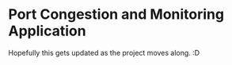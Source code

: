 # Port Congestion and Monitoring Application
Hopefully this gets updated as the project moves along. :D
